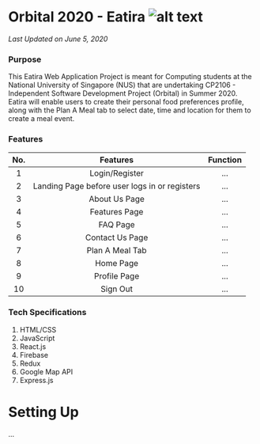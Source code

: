 # Orbital 2020 - Eatira ![alt text](https://i.imgur.com/hy5nHIpt.png) 
_Last Updated on June 5, 2020_

### Purpose
This Eatira Web Application Project is meant for Computing students at the National University of Singapore (NUS) that are undertaking CP2106 - Independent Software Development Project (Orbital) in Summer 2020. Eatira will enable users to create their personal food preferences profile, along with the Plan A Meal tab to select date, time and location for them to create a meal event. 

### Features

| No.           | Features                                       | Function  |
|:-------------:|:---------------------------------------------: |:---------:|
| 1             | Login/Register                                 | ...       |
| 2             | Landing Page before user logs in or registers  | ...       |
| 3             | About Us Page                                  | ...       |
| 4             | Features Page                                  | ...       |
| 5             | FAQ Page                                       | ...       |
| 6             | Contact Us Page                                | ...       |
| 7             | Plan A Meal Tab                                | ...       |
| 8             | Home Page                                      | ...       |
| 9             | Profile Page                                   | ...       |
| 10            | Sign Out                                       | ...       |

### Tech Specifications
1. HTML/CSS
2. JavaScript
3. React.js
4. Firebase
5. Redux
6. Google Map API
7. Express.js

# Setting Up
...
